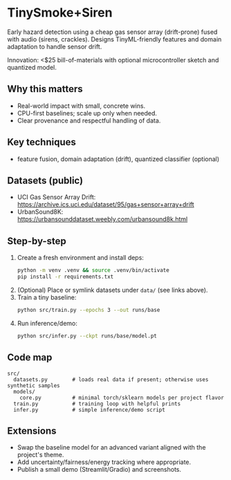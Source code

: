# TinySmoke+Siren

Early hazard detection using a cheap gas sensor array (drift-prone) fused with audio (sirens, crackles). Designs TinyML-friendly features and domain adaptation to handle sensor drift.

Innovation: <$25 bill-of-materials with optional microcontroller sketch and quantized model.

## Why this matters
- Real-world impact with small, concrete wins.
- CPU-first baselines; scale up only when needed.
- Clear provenance and respectful handling of data.

## Key techniques
- feature fusion, domain adaptation (drift), quantized classifier (optional)

## Datasets (public)
- UCI Gas Sensor Array Drift: https://archive.ics.uci.edu/dataset/95/gas+sensor+array+drift
- UrbanSound8K: https://urbansounddataset.weebly.com/urbansound8k.html

## Step-by-step
1. Create a fresh environment and install deps:
   ```bash
   python -m venv .venv && source .venv/bin/activate
   pip install -r requirements.txt
   ```
2. (Optional) Place or symlink datasets under `data/` (see links above).
3. Train a tiny baseline:
   ```bash
   python src/train.py --epochs 3 --out runs/base
   ```
4. Run inference/demo:
   ```bash
   python src/infer.py --ckpt runs/base/model.pt
   ```

## Code map
```
src/
  datasets.py        # loads real data if present; otherwise uses synthetic samples
  models/
    core.py          # minimal torch/sklearn models per project flavor
  train.py           # training loop with helpful prints
  infer.py           # simple inference/demo script
```

## Extensions
- Swap the baseline model for an advanced variant aligned with the project's theme.
- Add uncertainty/fairness/energy tracking where appropriate.
- Publish a small demo (Streamlit/Gradio) and screenshots.
